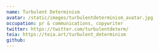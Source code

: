 ```yaml
---
name: Turbulent Determinism
avatar: /static/images/turbulentdeterminism_avatar.jpg
occupation: pr & communications, copywriter
twitter: https://twitter.com/turbulentdeterm/
teia: https://teia.art/turbulent_determinism
github:
---
```

